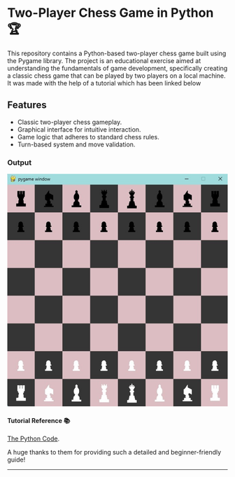 # Two-Player Chess Game in Python 🏆

This repository contains a Python-based two-player chess game built using the Pygame library. The project is an educational exercise aimed at understanding the fundamentals of game development, specifically creating a classic chess game that can be played by two players on a local machine. It was made with the help of a tutorial which has been linked below

## Features

- Classic two-player chess gameplay.
- Graphical interface for intuitive interaction.
- Game logic that adheres to standard chess rules.
- Turn-based system and move validation.

### Output

![Alt text](output_chess.jpg)

#### Tutorial Reference 📚

[The Python Code](https://thepythoncode.com/article/make-a-chess-game-using-pygame-in-python).

 A huge thanks to them for providing such a detailed and beginner-friendly guide!

---
